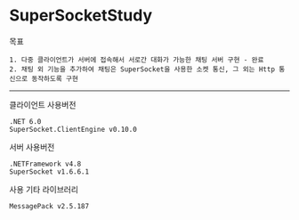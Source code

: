 # SuperSocketStudy

목표   
```
1. 다중 클라이언트가 서버에 접속해서 서로간 대화가 가능한 채팅 서버 구현 - 완료   
2. 채팅 외 기능을 추가하여 채팅은 SuperSocket을 사용한 소켓 통신, 그 외는 Http 통신으로 동작하도록 구현
```

* * *
클라이언트 사용버전   
```
.NET 6.0
SuperSocket.ClientEngine v0.10.0
```

서버 사용버전
```
.NETFramework v4.8   
SuperSocket v1.6.6.1
```

사용 기타 라이브러리   
```
MessagePack v2.5.187
```
